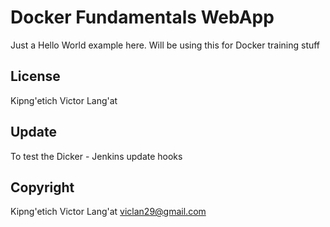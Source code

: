 Docker Fundamentals WebApp
==========================

Just a Hello World example here. Will be using this for Docker training stuff

## License

Kipng'etich Victor Lang'at

## Update

To test the Dicker - Jenkins update hooks

## Copyright

Kipng'etich Victor Lang'at <viclan29@gmail.com>
